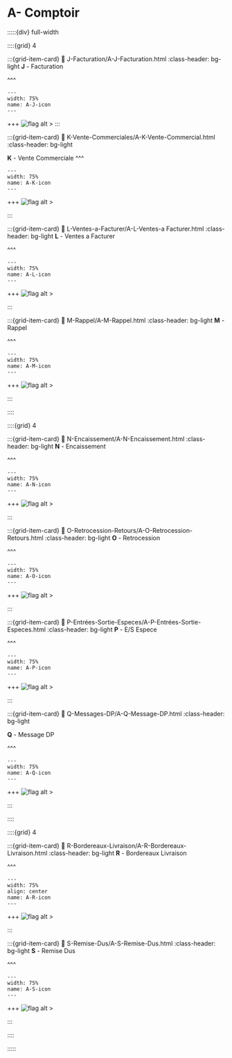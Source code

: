 # A- Comptoir

:::::{div} full-width

::::{grid} 4

:::{grid-item-card}
:link: J-Facturation/A-J-Facturation.html
:class-header: bg-light
**J** - Facturation

^^^


```{figure} Docs/A-J.png
---
width: 75%
name: A-J-icon
---

```


+++
![flag alt >](../../_static/Svg_icons/Under_construction.svg)
:::

:::{grid-item-card} 
:link: K-Vente-Commerciales/A-K-Vente-Commercial.html
:class-header: bg-light

**K** - Vente Commerciale
^^^

```{figure} Docs/A-K.png
---
width: 75%
name: A-K-icon
---

```


+++
![flag alt >](../../_static/Svg_icons/Under_construction.svg)

:::

:::{grid-item-card}
:link: L-Ventes-a-Facturer/A-L-Ventes-a Facturer.html
:class-header: bg-light
**L** - Ventes a Facturer

^^^

```{figure} Docs/A-L.png
---
width: 75%
name: A-L-icon
---

```


+++
![flag alt >](../../_static/Svg_icons/Under_construction.svg)

:::

:::{grid-item-card}
:link: M-Rappel/A-M-Rappel.html
:class-header: bg-light
**M** - Rappel


^^^

```{figure} Docs/A-M.png
---
width: 75%
name: A-M-icon
---

```

+++
![flag alt >](../../_static/Svg_icons/Under_construction.svg)

:::

::::

::::{grid} 4

:::{grid-item-card}
:link: N-Encaissement/A-N-Encaissement.html
:class-header: bg-light
**N** - Encaissement

^^^


```{figure} Docs/A-N.png
---
width: 75%
name: A-N-icon
---

```


+++
![flag alt >](../../_static/Svg_icons/Under_construction.svg)

:::

:::{grid-item-card} 
:link: O-Retrocession-Retours/A-O-Retrocession-Retours.html
:class-header: bg-light
**O** - Retrocession

^^^

```{figure} Docs/A-O.png
---
width: 75%
name: A-O-icon
---

```


+++
![flag alt >](../../_static/Svg_icons/Under_construction.svg)

:::

:::{grid-item-card}
:link: P-Entrées-Sortie-Especes/A-P-Entrées-Sortie-Especes.html
:class-header: bg-light
**P** - E/S Espece

^^^

```{figure} Docs/A-P.png
---
width: 75%
name: A-P-icon
---

```


+++
![flag alt >](../../_static/Svg_icons/Under_construction.svg)

:::

:::{grid-item-card}
:link: Q-Messages-DP/A-Q-Message-DP.html
:class-header: bg-light

**Q** - Message DP

^^^

```{figure} Docs/A-Q.png
---
width: 75%
name: A-Q-icon
---

```


+++
![flag alt >](../../_static/Svg_icons/Under_construction.svg)

:::

::::

::::{grid} 4

:::{grid-item-card}
:link: R-Bordereaux-Livraison/A-R-Bordereaux-Livraison.html
:class-header: bg-light
**R** - Bordereaux Livraison

^^^

```{figure} Docs/A-R.png
---
width: 75%
align: center
name: A-R-icon
---

```


+++
![flag alt >](../../_static/Svg_icons/Under_construction.svg)

:::

:::{grid-item-card} 
:link: S-Remise-Dus/A-S-Remise-Dus.html
:class-header: bg-light
**S** - Remise Dus

^^^

```{figure} Docs/A-S.png
---
width: 75%
name: A-S-icon
---

```


+++
![flag alt >](../../_static/Svg_icons/Under_construction.svg)

:::

::::


:::::
